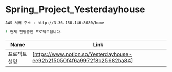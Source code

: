# Spring_Project_Yesterdayhouse


```sh
AWS 서버 주소 : http://3.36.150.146:8080/home
```


```sh
! 현재 진행중인 프로젝트입니다.
```

| Name | Link |
| ------ | ------ |
| 프로젝트 설명 | [https://www.notion.so/Yesterdayhouse-ee92b2f5050f4f6a9972f8b25682ba84] |
